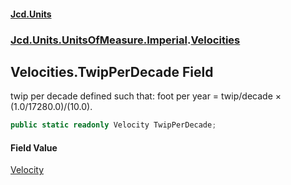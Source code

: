 #### [Jcd.Units](index 'index')
### [Jcd.Units.UnitsOfMeasure.Imperial](Jcd.Units.UnitsOfMeasure.Imperial 'Jcd.Units.UnitsOfMeasure.Imperial').[Velocities](Velocities 'Jcd.Units.UnitsOfMeasure.Imperial.Velocities')

## Velocities.TwipPerDecade Field

twip per decade defined such that: foot per year = twip/decade × (1.0/17280.0)/(10.0).

```csharp
public static readonly Velocity TwipPerDecade;
```

#### Field Value
[Velocity](Velocity 'Jcd.Units.UnitTypes.Velocity')